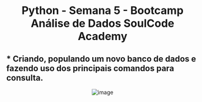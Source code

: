 <div align="center"> 
  
# Python - Semana 5 - Bootcamp Análise de Dados SoulCode Academy 

 <div align="left"> 

## * Criando, populando um novo banco de dados e fazendo uso dos principais comandos para consulta.


 <div align="center"> 
  
![image](https://github.com/IsabelCBarros/Python---Bootcamp---Analise-de-Dados---SoulCode/assets/100105009/e3660cde-fb2d-4615-8f5f-0f7daa192e55)


